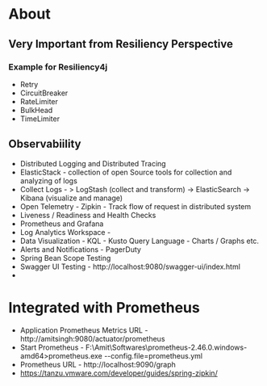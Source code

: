 # About
## Very Important from Resiliency Perspective
### Example for Resiliency4j
  - Retry
  - CircuitBreaker
  - RateLimiter
  - BulkHead
  - TimeLimiter

## Observabiility
 - Distributed Logging and Distributed Tracing
 - ElasticStack - collection of open Source tools for collection and analyzing of logs
 - Collect Logs - > LogStash (collect and transform) -> ElasticSearch -> Kibana (visualize and manage)
 - Open Telemetry - Zipkin - Track flow of request in distributed system
 - Liveness / Readiness and Health Checks
 - Prometheus and Grafana
 - Log Analytics Workspace - 
 - Data Visualization - KQL - Kusto Query Language - Charts / Graphs etc. 
 - Alerts and Notifications - PagerDuty 
 - Spring Bean Scope Testing
 - Swagger UI Testing - http://localhost:9080/swagger-ui/index.html
 - 

# Integrated with Prometheus
 - Application Prometheus Metrics URL - http://amitsingh:9080/actuator/prometheus
 - Start Prometheus - F:\Amit\Softwares\prometheus-2.46.0.windows-amd64>prometheus.exe --config.file=prometheus.yml
 - Prometheus URL - http://localhost:9090/graph
 - https://tanzu.vmware.com/developer/guides/spring-zipkin/